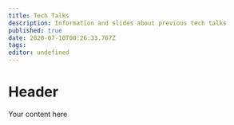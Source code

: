 ```yaml
---
title: Tech Talks
description: Information and slides about previous tech talks
published: true
date: 2020-07-10T00:26:33.767Z
tags: 
editor: undefined
---
```


# Header
Your content here